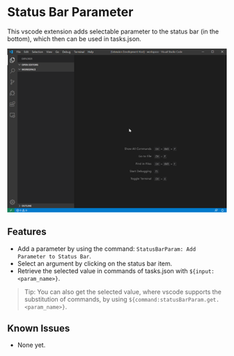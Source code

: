 # Status Bar Parameter

This vscode extension adds selectable parameter to the status bar (in the bottom), which then can be used in tasks.json.

![Demo](images/demo.gif)

## Features

* Add a parameter by using the command: `StatusBarParam: Add Parameter to Status Bar`.
* Select an argument by clicking on the status bar item.
* Retrieve the selected value in commands of tasks.json with `${input:<param_name>}`.

> Tip: You can also get the selected value, where vscode supports the substitution of commands, by using `${command:statusBarParam.get.<param_name>}`.

## Known Issues

* None yet.